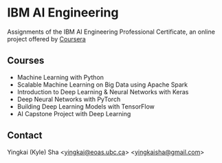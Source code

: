 # IBM AI Engineering

Assignments of the IBM AI Engineering Professional Certificate, an online project offered by [Coursera](https://www.coursera.org/professional-certificates/ibm-data-science)

## Courses

* Machine Learning with Python
* Scalable Machine Learning on Big Data using Apache Spark
* Introduction to Deep Learning & Neural Networks with Keras
* Deep Neural Networks with PyTorch
* Building Deep Learning Models with TensorFlow
* AI Capstone Project with Deep Learning


## Contact

Yingkai (Kyle) Sha <<yingkai@eoas.ubc.ca>> <<yingkaisha@gmail.com>>
